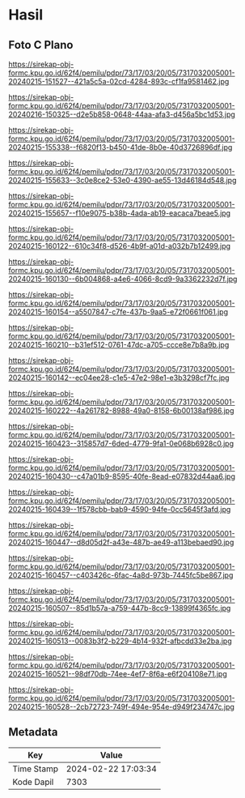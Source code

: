 # Hasil

## Foto C Plano

https://sirekap-obj-formc.kpu.go.id/62f4/pemilu/pdpr/73/17/03/20/05/7317032005001-20240215-151527--421a5c5a-02cd-4284-893c-cf1fa9581462.jpg

https://sirekap-obj-formc.kpu.go.id/62f4/pemilu/pdpr/73/17/03/20/05/7317032005001-20240216-150325--d2e5b858-0648-44aa-afa3-d456a5bc1d53.jpg

https://sirekap-obj-formc.kpu.go.id/62f4/pemilu/pdpr/73/17/03/20/05/7317032005001-20240215-155338--f6820f13-b450-41de-8b0e-40d3726896df.jpg

https://sirekap-obj-formc.kpu.go.id/62f4/pemilu/pdpr/73/17/03/20/05/7317032005001-20240215-155633--3c0e8ce2-53e0-4390-ae55-13d46184d548.jpg

https://sirekap-obj-formc.kpu.go.id/62f4/pemilu/pdpr/73/17/03/20/05/7317032005001-20240215-155657--f10e9075-b38b-4ada-ab19-eacaca7beae5.jpg

https://sirekap-obj-formc.kpu.go.id/62f4/pemilu/pdpr/73/17/03/20/05/7317032005001-20240215-160122--610c34f8-d526-4b9f-a01d-a032b7b12499.jpg

https://sirekap-obj-formc.kpu.go.id/62f4/pemilu/pdpr/73/17/03/20/05/7317032005001-20240215-160130--6b004868-a4e6-4066-8cd9-9a3362232d7f.jpg

https://sirekap-obj-formc.kpu.go.id/62f4/pemilu/pdpr/73/17/03/20/05/7317032005001-20240215-160154--a5507847-c7fe-437b-9aa5-e72f0661f061.jpg

https://sirekap-obj-formc.kpu.go.id/62f4/pemilu/pdpr/73/17/03/20/05/7317032005001-20240215-160210--b31ef512-0761-47dc-a705-ccce8e7b8a9b.jpg

https://sirekap-obj-formc.kpu.go.id/62f4/pemilu/pdpr/73/17/03/20/05/7317032005001-20240215-160142--ec04ee28-c1e5-47e2-98e1-e3b3298cf7fc.jpg

https://sirekap-obj-formc.kpu.go.id/62f4/pemilu/pdpr/73/17/03/20/05/7317032005001-20240215-160222--4a261782-8988-49a0-8158-6b00138af986.jpg

https://sirekap-obj-formc.kpu.go.id/62f4/pemilu/pdpr/73/17/03/20/05/7317032005001-20240215-160423--315857d7-6ded-4779-9fa1-0e068b6928c0.jpg

https://sirekap-obj-formc.kpu.go.id/62f4/pemilu/pdpr/73/17/03/20/05/7317032005001-20240215-160430--c47a01b9-8595-40fe-8ead-e07832d44aa6.jpg

https://sirekap-obj-formc.kpu.go.id/62f4/pemilu/pdpr/73/17/03/20/05/7317032005001-20240215-160439--1f578cbb-bab9-4590-94fe-0cc5645f3afd.jpg

https://sirekap-obj-formc.kpu.go.id/62f4/pemilu/pdpr/73/17/03/20/05/7317032005001-20240215-160447--d8d05d2f-a43e-487b-ae49-a113bebaed90.jpg

https://sirekap-obj-formc.kpu.go.id/62f4/pemilu/pdpr/73/17/03/20/05/7317032005001-20240215-160457--c403426c-6fac-4a8d-973b-7445fc5be867.jpg

https://sirekap-obj-formc.kpu.go.id/62f4/pemilu/pdpr/73/17/03/20/05/7317032005001-20240215-160507--85d1b57a-a759-447b-8cc9-13899f4365fc.jpg

https://sirekap-obj-formc.kpu.go.id/62f4/pemilu/pdpr/73/17/03/20/05/7317032005001-20240215-160513--0083b3f2-b229-4b14-932f-afbcdd33e2ba.jpg

https://sirekap-obj-formc.kpu.go.id/62f4/pemilu/pdpr/73/17/03/20/05/7317032005001-20240215-160521--98df70db-74ee-4ef7-8f6a-e6f204108e71.jpg

https://sirekap-obj-formc.kpu.go.id/62f4/pemilu/pdpr/73/17/03/20/05/7317032005001-20240215-160528--2cb72723-749f-494e-954e-d949f234747c.jpg


## Metadata

| Key        | Value               |
| ---------- | ------------------- |
| Time Stamp | 2024-02-22 17:03:34 |
| Kode Dapil | 7303                |



